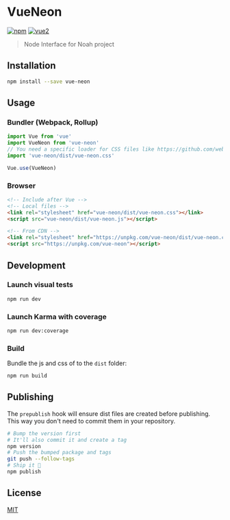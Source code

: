 # VueNeon

[![npm](https://img.shields.io/npm/v/vue-neon.svg)](https://www.npmjs.com/package/vue-neon) [![vue2](https://img.shields.io/badge/vue-2.x-brightgreen.svg)](https://vuejs.org/)

> Node Interface for Noah project

## Installation

```bash
npm install --save vue-neon
```

## Usage

### Bundler (Webpack, Rollup)

```js
import Vue from 'vue'
import VueNeon from 'vue-neon'
// You need a specific loader for CSS files like https://github.com/webpack/css-loader
import 'vue-neon/dist/vue-neon.css'

Vue.use(VueNeon)
```

### Browser

```html
<!-- Include after Vue -->
<!-- Local files -->
<link rel="stylesheet" href="vue-neon/dist/vue-neon.css"></link>
<script src="vue-neon/dist/vue-neon.js"></script>

<!-- From CDN -->
<link rel="stylesheet" href="https://unpkg.com/vue-neon/dist/vue-neon.css"></link>
<script src="https://unpkg.com/vue-neon"></script>
```

## Development

### Launch visual tests

```bash
npm run dev
```

### Launch Karma with coverage

```bash
npm run dev:coverage
```

### Build

Bundle the js and css of to the `dist` folder:

```bash
npm run build
```


## Publishing

The `prepublish` hook will ensure dist files are created before publishing. This
way you don't need to commit them in your repository.

```bash
# Bump the version first
# It'll also commit it and create a tag
npm version
# Push the bumped package and tags
git push --follow-tags
# Ship it 🚀
npm publish
```

## License

[MIT](http://opensource.org/licenses/MIT)
